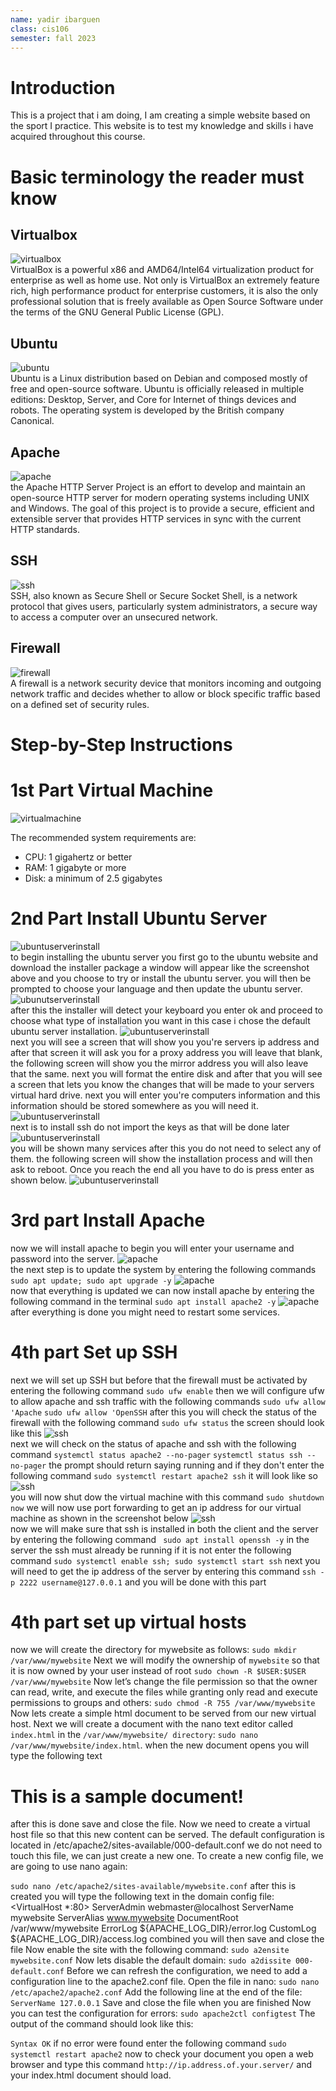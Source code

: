 ```yaml
---
name: yadir ibarguen
class: cis106
semester: fall 2023
---
```


# Introduction
This is a project that i am doing, I am creating a simple website based on the sport I practice. This website is to test my knowledge and skills i have acquired throughout this course.

# Basic terminology the reader must know

## Virtualbox
![virtualbox](Virtualbox_logo.png)<br>
VirtualBox is a powerful x86 and AMD64/Intel64 virtualization product for enterprise as well as home use. Not only is VirtualBox an extremely feature rich, high performance product for enterprise customers, it is also the only professional solution that is freely available as Open Source Software under the terms of the GNU General Public License (GPL).



## Ubuntu
![ubuntu](ubuntu_logo.jpg)<br>
Ubuntu is a Linux distribution based on Debian and composed mostly of free and open-source software. Ubuntu is officially released in multiple editions: Desktop, Server, and Core for Internet of things devices and robots. The operating system is developed by the British company Canonical. 


## Apache
![apache](Apache-Logo.png)<br>
the Apache HTTP Server Project is an effort to develop and maintain an open-source HTTP server for modern operating systems including UNIX and Windows. The goal of this project is to provide a secure, efficient and extensible server that provides HTTP services in sync with the current HTTP standards.


## SSH
![ssh](ssh.png)<br>
SSH, also known as Secure Shell or Secure Socket Shell, is a network protocol that gives users, particularly system administrators, a secure way to access a computer over an unsecured network.




## Firewall
![firewall](ufw.jpeg)<br>
A firewall is a network security device that monitors incoming and outgoing network traffic and decides whether to allow or block specific traffic based on a defined set of security rules.

# Step-by-Step Instructions

# 1st Part Virtual Machine
![virtualmachine](finalproject1.1.png)<br>

The recommended system requirements are:

* CPU: 1 gigahertz or better
* RAM: 1 gigabyte or more
* Disk: a minimum of 2.5 gigabytes

# 2nd Part Install Ubuntu Server
![ubuntuserverinstall](finalproject1.2.png)<br>
to begin installing the ubuntu server you first go to the ubuntu website and download the installer package
a window will appear like the screenshot above and you choose to try or install the ubuntu server.
you will then be prompted to choose your language and then update the ubuntu server.
![ubunutserverinstall](finalproject1.3.png)<br>
after this the installer will detect your keyboard you enter ok and proceed to choose what type of installation you want in this case i chose the default ubuntu server installation.
![ubuntuserverinstall](finalproject1.4.png)<br>
next you will see a screen that will show you you're servers ip address and after that screen it will ask you for a proxy address you will leave that blank, the following screen will show you the mirror address you will also leave that the same.
next you will format the entire disk and after that you will see a screen that lets you know the changes that will be made to your servers virtual hard drive. next you will enter you're computers information and this information should be stored somewhere as you will need it.
![ubuntuserverinstall](finalproject1.5.png)<br>
next is to install ssh do not import the keys as that will be done later
![ubuntuserverinstall](finalproject1.6.png)<br>
you will be shown many services after this you do not need to select any of them. the following screen will show the installation process and will then ask to reboot. Once you reach the end all you have to do is press enter as shown below.
![ubuntuserverinstall](finalproject1.7.png)<br>

# 3rd part Install Apache
now we will install apache to begin you will enter your username and password into the server.
![apache](fp1.1.png)<br>
the next step is to update the system by entering the following commands `sudo apt update; sudo apt upgrade -y`
![apache](fp1.2.png)<br>
now that everything is updated we can now install apache by entering the following command in the terminal
`sudo apt install apache2 -y`
![apache](fp1.3.png)<br>
after everything is done you might need to restart some services.

# 4th part Set up SSH
next we will set up SSH but before that the firewall must be activated by entering the following command
`sudo ufw enable` then we will configure ufw to allow apache and ssh traffic with the following commands `sudo ufw allow 'Apache` `sudo ufw allow 'OpenSSH` after this you will check the status of the firewall with the following command `sudo ufw status` 
the screen should look like this
![ssh](fp1.4.png)<br>
next we will check on the status of apache and ssh with the following command `systemctl status apache2 --no-pager` `systemctl status ssh --no-pager`
the prompt should return saying running and if they don't enter the following command `sudo systemctl restart apache2 ssh`
it will look like so
![ssh](fp1.5.png)<br>
you will now shut dow the virtual machine with this command `sudo shutdown now` we will now use port forwarding to get an ip address for our virtual machine as shown in the screenshot below
![ssh](fp1.6.png)<br>
now we will make sure that ssh is installed in both the client and the server by entering the following command ` sudo apt install openssh -y` in the server the ssh must already be running if it is not enter the following command `sudo systemctl enable ssh; sudo systemctl start ssh` next you will need to get the ip address of the server by entering this command `ssh -p 2222 username@127.0.0.1` and you will be done with this part

# 4th part set  up virtual hosts
now we will create the directory for mywebsite as follows: `sudo mkdir /var/www/mywebsite`
Next we will modify the ownership of `mywebsite` so that it is now owned by your user instead of root `sudo chown -R $USER:$USER /var/www/mywebsite`
Now let’s change the file permission so that the owner can read, write, and execute the files while granting only read and execute permissions to groups and others: `sudo chmod -R 755 /var/www/mywebsite`
Now lets create a simple html document to be served from our new virtual host. Next we will create a document with the nano text editor called `index.html` in the `/var/www/mywebsite/ directory`:
`sudo nano /var/www/mywebsite/index.html`.
when the new document opens you will type the following text 
<html>
    <head>
        <title>My First Website</title>
    </head>
    <body>
        <h1>This is a sample document!</h1>
    </body>
</html>
after this is done save and close the file.
Now we need to create a virtual host file so that this new content can be served. The default configuration is located in /etc/apache2/sites-available/000-default.conf we do not need to touch this file, we can just create a new one. To create a new config file, we are going to use nano again: 

`sudo nano /etc/apache2/sites-available/mywebsite.conf`
after this is created you will type the following text in the domain config file:
<VirtualHost *:80>
    ServerAdmin webmaster@localhost
    ServerName mywebsite
    ServerAlias www.mywebsite
    DocumentRoot /var/www/mywebsite
    ErrorLog ${APACHE_LOG_DIR}/error.log
    CustomLog ${APACHE_LOG_DIR}/access.log combined
</VirtualHost>
you will then save and close the file
Now enable the site with the following command: `sudo a2ensite mywebsite.conf`
Now lets disable the default domain: `sudo a2dissite 000-default.conf`
Before we can refresh the configuration, we need to add a configuration line to the apache2.conf file. Open the file in nano: `sudo nano /etc/apache2/apache2.conf`
Add the following line at the end of the file: `ServerName 127.0.0.1`
Save and close the file when you are finished
Now you can test the configuration for errors:
`sudo apache2ctl configtest`
The output of the command should look like this:

`Syntax OK`
if no error were found enter the following command `sudo systemctl restart apache2`
now to check your document you open a web browser and type this command `http://ip.address.of.your.server/` and your index.html document should load. 
